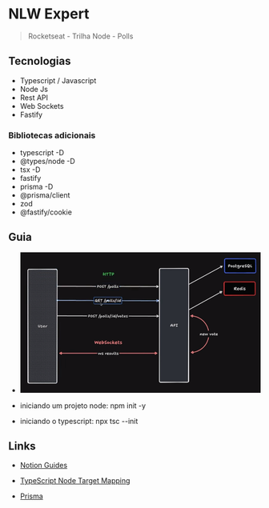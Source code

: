 # NLW Expert

> Rocketseat - Trilha Node - Polls

## Tecnologias

- Typescript / Javascript
- Node Js
- Rest API
- Web Sockets
- Fastify

### Bibliotecas adicionais

- typescript -D
- @types/node -D
- tsx -D
- fastify
- prisma -D
- @prisma/client
- zod
- @fastify/cookie

## Guia

- ![Node 01](files/nlw-expert-node-01.png)

- iniciando um projeto node: npm init -y

- iniciando o typescript: npx tsc --init

## Links

- [Notion Guides](https://efficient-sloth-d85.notion.site/NLW-14-Expert-9e11ff472de64b08a5f9e277a20c3ecc)

- [TypeScript Node Target Mapping](https://github.com/microsoft/TypeScript/wiki/Node-Target-Mapping)

- [Prisma](https://www.prisma.io/)
